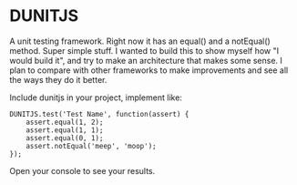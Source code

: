 DUNITJS
=======

A unit testing framework.
Right now it has an equal() and a notEqual() method. Super simple stuff.  I wanted to build this to show myself how "I would build it", and try to make an architecture that makes some sense.  I plan to compare with other frameworks to make improvements and see all the ways they do it better.

Include dunitjs in your project, implement like:

    DUNITJS.test('Test Name', function(assert) { 
        assert.equal(1, 2);
        assert.equal(1, 1);
        assert.equal(0, 1);
        assert.notEqual('meep', 'moop');
    });

Open your console to see your results.  
